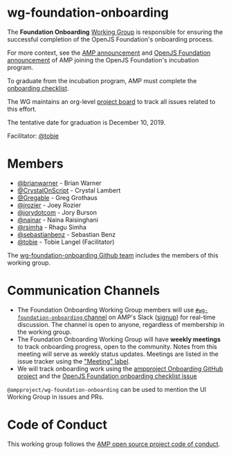 # wg-foundation-onboarding
The **Foundation Onboarding** [Working Group](https://github.com/ampproject/meta/blob/master/GOVERNANCE.md#working-groups) is responsible for ensuring the successful completion of the OpenJS Foundation's onboarding process.

For more context, see the [AMP announcement](https://blog.amp.dev/2019/10/10/amp-is-joining-the-openjs-foundation-incubation-program/) and [OpenJS Foundation announcement](https://openjsf.org/blog/2019/10/10/openjs-foundation-welcomes-amp-project-to-help-improve-user-experience-on-the-web/) of AMP joining the OpenJS Foundation's incubation program.

To graduate from the incubation program, AMP must complete the [onboarding checklist](https://github.com/openjs-foundation/cross-project-council/issues/350).

The WG maintains an org-level [project board](https://github.com/orgs/ampproject/projects/4) to track all issues related to this effort.

The tentative date for graduation is December 10, 2019.

Facilitator: [@tobie](https://github.com/tobie)

# Members
- [@brianwarner](https://github.com/brianwarner) - Brian Warner
- [@CrystalOnScript](https://github.com/CrystalOnScript) - Crystal Lambert
- [@Gregable](https://github.com/Gregable) - Greg Grothaus
- [@jrozier](https://github.com/jrozier) - Joey Rozier
- [@jorydotcom](https://github.com/jorydotcom) - Jory Burson
- [@nainar](https://github.com/nainar) - Naina Raisinghani 
- [@rsimha](https://github.com/rsimha) - Rhagu Simha
- [@sebastianbenz](https://github.com/sebastianbenz) - Sebastian Benz
- [@tobie](https://github.com/nainar) - Tobie Langel (Facilitator)

The [wg-foundation-onboarding Github team](https://github.com/orgs/ampproject/teams/wg-foundation-onboarding) includes the members of this working group.

# Communication Channels
- The Foundation Onboarding Working Group members will use [`#wg-foundation-onboarding` channel](https://app.slack.com/client/T0ADHJGD6/CPQL19SCV) on AMP's Slack ([signup](https://docs.google.com/forms/d/e/1FAIpQLSd83J2IZA6cdR6jPwABGsJE8YL4pkypAbKMGgUZZriU7Qu6Tg/viewform?fbzx=4406980310789882877)) for real-time discussion. The channel is open to anyone, regardless of membership in the working group.
- The Foundation Onboarding Working Group will have **weekly meetings** to track onboarding progress, open to the community.  Notes from this meeting will serve as weekly status updates. Meetings are listed in the issue tracker using the ["Meeting" label](https://github.com/ampproject/wg-foundation-onboarding/labels/Meeting).
- We will track onboarding work using the [ampproject Onboarding GitHub project](https://github.com/orgs/ampproject/projects/4) and the [OpenJS Foundation onboarding checklist issue](https://github.com/openjs-foundation/cross-project-council/issues/350)

`@ampproject/wg-foundation-onboarding` can be used to mention the UI Working Group in issues and PRs.

# Code of Conduct
This working group follows the [AMP open source project code of conduct](https://github.com/ampproject/meta/blob/master/CODE_OF_CONDUCT.md).
